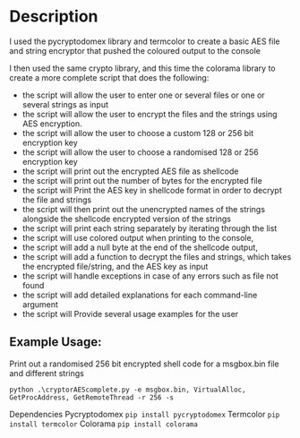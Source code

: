# Description
I used the pycryptodomex library and termcolor to create a basic AES file and string encryptor that pushed the coloured output to the console

I then used the same crypto library, and this time the colorama library to create a more complete script that does the following:

- the script will allow the user to enter one or several files or one or several strings as input
- the script will allow the user to encrypt the files and the strings using AES encryption.
- the script will allow the user to choose a custom 128 or 256 bit encryption key
- the script will allow the user to choose a randomised 128 or 256 encryption key
- the script will print out the encrypted AES file as shellcode
- the script will print out the number of bytes for the encrypted file
- the script will Print the AES key in shellcode format in order to decrypt the file and strings
- the script will then print out the unencrypted names of the strings alongside the shellcode encrypted version of the strings
- the script will print each string separately by iterating through the list
- the script will use colored output when printing to the console, 
- the script will add a null byte at the end of the shellcode output,
- the script will add a function to decrypt the files and strings, which takes the encrypted file/string, and the AES key as input
- the script will handle exceptions in case of any errors such as file not found
- the script will add detailed explanations for each command-line argument
- the script will Provide several usage examples for the user

## Example Usage:

Print out a randomised 256 bit encrypted shell code for a msgbox.bin file and different strings

`python .\cryptorAEScomplete.py -e msgbox.bin, VirtualAlloc, GetProcAddress, GetRemoteThread -r 256 -s`

Dependencies
Pycryptodomex `pip install pycryptodomex`
Termcolor     `pip install termcolor`
Colorama      `pip install colorama`